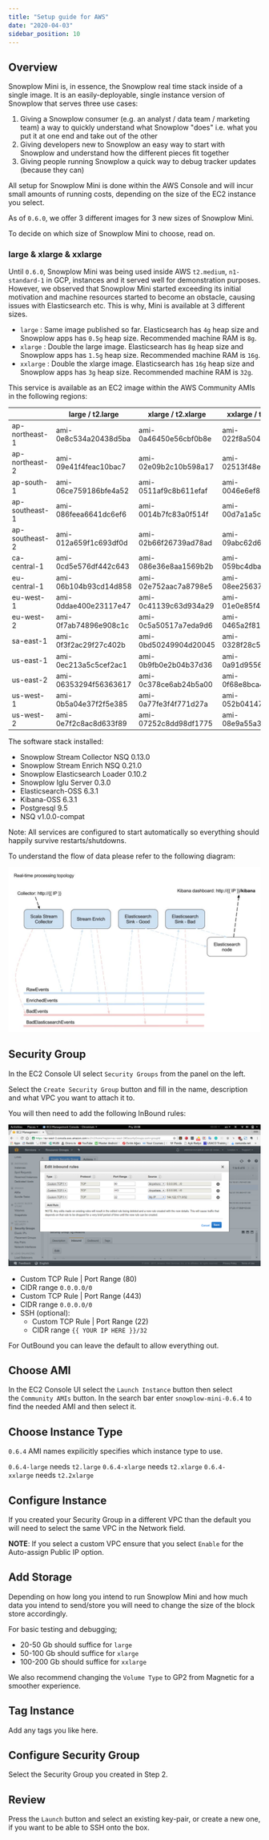 ```yaml
---
title: "Setup guide for AWS"
date: "2020-04-03"
sidebar_position: 10
---
```


## Overview

Snowplow Mini is, in essence, the Snowplow real time stack inside of a single image. It is an easily-deployable, single instance version of Snowplow that serves three use cases:

1. Giving a Snowplow consumer (e.g. an analyst / data team / marketing team) a way to quickly understand what Snowplow "does" i.e. what you put it at one end and take out of the other
2. Giving developers new to Snowplow an easy way to start with Snowplow and understand how the different pieces fit together
3. Giving people running Snowplow a quick way to debug tracker updates (because they can)

All setup for Snowplow Mini is done within the AWS Console and will incur small amounts of running costs, depending on the size of the EC2 instance you select.

As of `0.6.0`, we offer 3 different images for 3 new sizes of Snowplow Mini.

To decide on which size of Snowplow Mini to choose, read on.

### [](https://github.com/snowplow/snowplow-mini/wiki/Setup-guide-AWS---0.6.4#large--xlarge--xxlarge)large & xlarge & xxlarge

Until `0.6.0`, Snowplow Mini was being used inside AWS `t2.medium`, `n1-standard-1` in GCP, instances and it served well for demonstration purposes. However, we observed that Snowplow Mini started exceeding its initial motivation and machine resources started to become an obstacle, causing issues with Elasticsearch etc. This is why, Mini is available at 3 different sizes.

- `large` : Same image published so far. Elasticsearch has `4g` heap size and Snowplow apps has `0.5g` heap size. Recommended machine RAM is `8g`.
- `xlarge` : Double the large image. Elasticsearch has `8g` heap size and Snowplow apps has `1.5g` heap size. Recommended machine RAM is `16g`.
- `xxlarge` : Double the xlarge image. Elasticsearch has `16g` heap size and Snowplow apps has `3g` heap size. Recommended machine RAM is `32g`.

This service is available as an EC2 image within the AWS Community AMIs in the following regions:

|  | large / t2.large | xlarge / t2.xlarge | xxlarge / t2.xxlarge |
| --- | --- | --- | --- |
| ap-northeast-1 | ami-0e8c534a20438d5ba | ami-0a46450e56cbf0b8e | ami-022f8a50493e2eda6 |
| ap-northeast-2 | ami-09e41f4feac10bac7 | ami-02e09b2c10b598a17 | ami-02513f48e149076e9 |
| ap-south-1 | ami-06ce759186bfe4a52 | ami-0511af9c8b611efaf | ami-0046e6ef8dc753507 |
| ap-southeast-1 | ami-086feea6641dc6ef6 | ami-0014b7fc83a0f514f | ami-00d7a1a5ce45f910d |
| ap-southeast-2 | ami-012a659f1c693df0d | ami-02b66f26739ad78ad | ami-09abc62d6401eb2e2 |
| ca-central-1 | ami-0cd5e576df442c643 | ami-086e36e8aa1569b2b | ami-059bc4dba85ffa89d |
| eu-central-1 | ami-06b104b93cd14d858 | ami-02e752aac7a8798e5 | ami-08ee25637ff032b11 |
| eu-west-1 | ami-0ddae400e23117e47 | ami-0c41139c63d934a29 | ami-01e0e85f44c23b020 |
| eu-west-2 | ami-0f7ab74896e908c1c | ami-0c5a50517a7eda9d6 | ami-0465a2f816b4614ab |
| sa-east-1 | ami-0f3f2ac29f27c402b | ami-0bd50249904d20045 | ami-0328f28c53574c237 |
| us-east-1 | ami-0ec213a5c5cef2ac1 | ami-0b9fb0e2b04b37d36 | ami-0a91d9556fa7054d1 |
| us-east-2 | ami-06353294f56363617 | ami-0c378ce6ab24b5a00 | ami-0f68e8bca44dae59d |
| us-west-1 | ami-0b5a04e37f2f5e385 | ami-0a77fe3f4f771d27a | ami-052b041477c56c767 |
| us-west-2 | ami-0e7f2c8ac8d633f89 | ami-07252c8dd98df1775 | ami-08e9a55a37eb3f04c |

The software stack installed:

- Snowplow Stream Collector NSQ 0.13.0
- Snowplow Stream Enrich NSQ 0.21.0
- Snowplow Elasticsearch Loader 0.10.2
- Snowplow Iglu Server 0.3.0
- Elasticsearch-OSS 6.3.1
- Kibana-OSS 6.3.1
- Postgresql 9.5
- NSQ v1.0.0-compat

Note: All services are configured to start automatically so everything should happily survive restarts/shutdowns.

To understand the flow of data please refer to the following diagram:

![snowplow-mini-topology](images/snowplow-mini-topology.jpg)

## Security Group

In the EC2 Console UI select `Security Groups` from the panel on the left.

Select the `Create Security Group` button and fill in the name, description and what VPC you want to attach it to.

You will then need to add the following InBound rules:

![snowplow-mini-security-group-setup](images/security-groups-setup.png)

- Custom TCP Rule | Port Range (80)
- CIDR range `0.0.0.0/0`
- Custom TCP Rule | Port Range (443)
- CIDR range `0.0.0.0/0`
- SSH (optional):
    - Custom TCP Rule | Port Range (22)
    - CIDR range `{{ YOUR IP HERE }}/32`

For OutBound you can leave the default to allow everything out.

## Choose AMI

In the EC2 Console UI select the `Launch Instance` button then select the `Community AMIs` button. In the search bar enter `snowplow-mini-0.6.4` to find the needed AMI and then select it.

## Choose Instance Type

`0.6.4` AMI names expilicitly specifies which instance type to use.

`0.6.4-large` needs `t2.large` `0.6.4-xlarge` needs `t2.xlarge` `0.6.4-xxlarge` needs `t2.2xlarge`

## Configure Instance

If you created your Security Group in a different VPC than the default you will need to select the same VPC in the Network field.

**NOTE**: If you select a custom VPC ensure that you select `Enable` for the Auto-assign Public IP option.

## Add Storage

Depending on how long you intend to run Snowplow Mini and how much data you intend to send/store you will need to change the size of the block store accordingly.

For basic testing and debugging;

- 20-50 Gb should suffice for `large`
- 50-100 Gb should suffice for `xlarge`
- 100-200 Gb should suffice for `xxlarge`

We also recommend changing the `Volume Type` to GP2 from Magnetic for a smoother experience.

## Tag Instance

Add any tags you like here.

## Configure Security Group

Select the Security Group you created in Step 2.

## Review

Press the `Launch` button and select an existing key-pair, or create a new one, if you want to be able to SSH onto the box.
